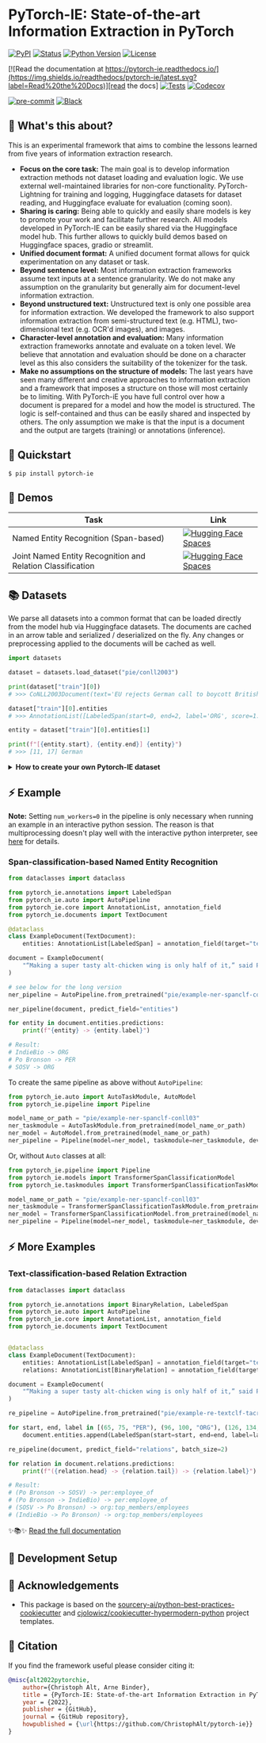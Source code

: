 # PyTorch-IE: State-of-the-art Information Extraction in PyTorch

[![PyPI](https://img.shields.io/pypi/v/pytorch-ie.svg)][pypi status]
[![Status](https://img.shields.io/pypi/status/pytorch-ie.svg)][pypi status]
[![Python Version](https://img.shields.io/pypi/pyversions/pytorch-ie)][pypi status]
[![License](https://img.shields.io/pypi/l/pytorch-ie)][license]

[![Read the documentation at https://pytorch-ie.readthedocs.io/](https://img.shields.io/readthedocs/pytorch-ie/latest.svg?label=Read%20the%20Docs)][read the docs]
[![Tests](https://github.com/christophalt/pytorch-ie/workflows/Tests/badge.svg)][tests]
[![Codecov](https://codecov.io/gh/christophalt/pytorch-ie/branch/main/graph/badge.svg)][codecov]

[![pre-commit](https://img.shields.io/badge/pre--commit-enabled-brightgreen?logo=pre-commit&logoColor=white)][pre-commit]
[![Black](https://img.shields.io/badge/code%20style-black-000000.svg)][black]

[pypi status]: https://pypi.org/project/pytorch-ie/
[read the docs]: https://pytorch-ie.readthedocs.io/
[tests]: https://github.com/christophalt/pytorch-ie/actions?workflow=Tests
[codecov]: https://app.codecov.io/gh/christophalt/pytorch-ie
[pre-commit]: https://github.com/pre-commit/pre-commit
[black]: https://github.com/psf/black

## 🤯 What's this about?

This is an experimental framework that aims to combine the lessons learned from five years of information extraction research.

-   **Focus on the core task:** The main goal is to develop information extraction methods not dataset loading and evaluation logic. We use external well-maintained libraries for non-core functionality. PyTorch-Lightning for training and logging, Huggingface datasets for dataset reading, and Huggingface evaluate for evaluation (coming soon).
-   **Sharing is caring:** Being able to quickly and easily share models is key to promote your work and facilitate further research. All models developed in PyTorch-IE can be easily shared via the Huggingface model hub. This further allows to quickly build demos based on Huggingface spaces, gradio or streamlit.
-   **Unified document format:** A unified document format allows for quick experimentation on any dataset or task.
-   **Beyond sentence level:** Most information extraction frameworks assume text inputs at a sentence granularity. We do not make any assumption on the granularity but generally aim for document-level information extraction.
-   **Beyond unstructured text:** Unstructured text is only one possible area for information extraction. We developed the framework to also support information extraction from semi-structured text (e.g. HTML), two-dimensional text (e.g. OCR'd images), and images.
-   **Character-level annotation and evaluation:** Many information extraction frameworks annotate and evaluate on a token level. We believe that annotation and evaluation should be done on a character level as this also considers the suitability of the tokenizer for the task.
-   **Make no assumptions on the structure of models:** The last years have seen many different and creative approaches to information extraction and a framework that imposes a structure on those will most certainly be to limiting. With PyTorch-iE you have full control over how a document is prepared for a model and how the model is structured. The logic is self-contained and thus can be easily shared and inspected by others. The only assumption we make is that the input is a document and the output are targets (training) or annotations (inference).

## 🚀️ Quickstart

```console
$ pip install pytorch-ie
```

## 🔭 Demos

| Task                                                       | Link                                                                                                                                                                  |
| ---------------------------------------------------------- | --------------------------------------------------------------------------------------------------------------------------------------------------------------------- |
| Named Entity Recognition (Span-based)                      | [![Hugging Face Spaces](https://img.shields.io/badge/%F0%9F%A4%97%20Hugging%20Face-Spaces-blue)](https://huggingface.co/spaces/pie/NER)                               |
| Joint Named Entity Recognition and Relation Classification | [![Hugging Face Spaces](https://img.shields.io/badge/%F0%9F%A4%97%20Hugging%20Face-Spaces-blue)](https://huggingface.co/spaces/pie/Joint-NER-and-Relation-Extraction) |

## 📚 Datasets

We parse all datasets into a common format that can be loaded directly from the model hub via Huggingface datasets. The documents are cached in an arrow table and serialized / deserialized on the fly. Any changes or preprocessing applied to the documents will be cached as well.

```python
import datasets

dataset = datasets.load_dataset("pie/conll2003")

print(dataset["train"][0])
# >>> CoNLL2003Document(text='EU rejects German call to boycott British lamb .', id='0', metadata={})

dataset["train"][0].entities
# >>> AnnotationList([LabeledSpan(start=0, end=2, label='ORG', score=1.0), LabeledSpan(start=11, end=17, label='MISC', score=1.0), LabeledSpan(start=34, end=41, label='MISC', score=1.0)])

entity = dataset["train"][0].entities[1]

print(f"[{entity.start}, {entity.end}] {entity}")
# >>> [11, 17] German
```

<details>
<summary><b>How to create your own Pytorch-IE dataset</b></summary>

PyTorch-IE datasets are built on top of Huggingface datasets. For instance, consider the
[conll2003 from the Huggingface Hub](https://huggingface.co/datasets/conll2003) and especially their respective
[dataset loading script](https://huggingface.co/datasets/conll2003/blob/main/conll2003.py). To create a PyTorch-IE
dataset from that, you have to implement:

1. A Document class. This will be the type of individual dataset examples.

```python
@dataclass
class CoNLL2003Document(TextDocument):
    entities: AnnotationList[LabeledSpan] = annotation_field(target="text")
```

Here we derive from `TextDocument` that has a simple `text` string as base annotation target. The `CoNLL2003Document`
adds one single annotation list called `entities` that consists of `LabeledSpan`s which reference the `text` field of
the document. You can add further annotation types by adding `AnnotationList` fields that may also reference (i.e.
`target`) other annotations as you like. See ['pytorch_ie.annotations`](src/pytorch_ie/annotations.py) for predefined
annotation types.

2. A dataset config. This is similar to
   [creating a Huggingface dataset config](https://huggingface.co/docs/datasets/dataset_script#multiple-configurations).

```python
class CoNLL2003Config(datasets.BuilderConfig):
    """BuilderConfig for CoNLL2003"""

    def __init__(self, **kwargs):
        """BuilderConfig for CoNLL2003.
        Args:
          **kwargs: keyword arguments forwarded to super.
        """
        super().__init__(**kwargs)
```

3. A dataset builder class. This should inherit from
   [`pytorch_ie.data.builder.GeneratorBasedBuilder`](src/pytorch_ie/data/builder.py) which is a wrapper around the
   [Huggingface dataset builder class](https://huggingface.co/docs/datasets/v2.4.0/en/package_reference/builder_classes#datasets.GeneratorBasedBuilder)
   with some utility functionality to work with PyTorch-IE `Documents`. The key elements to implement are: `DOCUMENT_TYPE`,
   `BASE_DATASET_PATH`, and `_generate_document`.

```python
class Conll2003(pytorch_ie.data.builder.GeneratorBasedBuilder):
    # Specify the document type. This will be the class of individual dataset examples.
    DOCUMENT_TYPE = CoNLL2003Document

    # The Huggingface identifier that points to the base dataset. This may be any string that works
    # as path with Huggingface `datasets.load_dataset`.
    BASE_DATASET_PATH = "conll2003"

    # The builder configs, see https://huggingface.co/docs/datasets/dataset_script for further information.
    BUILDER_CONFIGS = [
        CoNLL2003Config(
            name="conll2003", version=datasets.Version("1.0.0"), description="CoNLL2003 dataset"
        ),
    ]

    # [Optional] Define additional keyword arguments which will be passed to `_generate_document` below.
    def _generate_document_kwargs(self, dataset):
        return {"int_to_str": dataset.features["ner_tags"].feature.int2str}

    # Define how a Pytorch-IE Document will be created from a Huggingface dataset example.
    def _generate_document(self, example, int_to_str):
        doc_id = example["id"]
        tokens = example["tokens"]
        ner_tags = [int_to_str(tag) for tag in example["ner_tags"]]

        text, ner_spans = tokens_and_tags_to_text_and_labeled_spans(tokens=tokens, tags=ner_tags)

        document = CoNLL2003Document(text=text, id=doc_id)

        for span in sorted(ner_spans, key=lambda span: span.start):
            document.entities.append(span)

        return document
```

The full script can be found here: [datasets/conll2003/conll2003.py](datasets/conll2003/conll2003.py). Note, that to
load the dataset with `datasets.load_dataset`, the script has to be located in a directory with the same name (as it
is the case for standard Huggingface dataset loading scripts).

</details>

## ⚡️ Example

**Note:** Setting `num_workers=0` in the pipeline is only necessary when running an example in an
interactive python session. The reason is that multiprocessing doesn't play well with the interactive python
interpreter, see [here](https://docs.python.org/3/library/multiprocessing.html#using-a-pool-of-workers)
for details.

### Span-classification-based Named Entity Recognition

```python
from dataclasses import dataclass

from pytorch_ie.annotations import LabeledSpan
from pytorch_ie.auto import AutoPipeline
from pytorch_ie.core import AnnotationList, annotation_field
from pytorch_ie.documents import TextDocument

@dataclass
class ExampleDocument(TextDocument):
    entities: AnnotationList[LabeledSpan] = annotation_field(target="text")

document = ExampleDocument(
    "“Making a super tasty alt-chicken wing is only half of it,” said Po Bronson, general partner at SOSV and managing director of IndieBio."
)

# see below for the long version
ner_pipeline = AutoPipeline.from_pretrained("pie/example-ner-spanclf-conll03", device=-1, num_workers=0)

ner_pipeline(document, predict_field="entities")

for entity in document.entities.predictions:
    print(f"{entity} -> {entity.label}")

# Result:
# IndieBio -> ORG
# Po Bronson -> PER
# SOSV -> ORG
```

To create the same pipeline as above without `AutoPipeline`:

```python
from pytorch_ie.auto import AutoTaskModule, AutoModel
from pytorch_ie.pipeline import Pipeline

model_name_or_path = "pie/example-ner-spanclf-conll03"
ner_taskmodule = AutoTaskModule.from_pretrained(model_name_or_path)
ner_model = AutoModel.from_pretrained(model_name_or_path)
ner_pipeline = Pipeline(model=ner_model, taskmodule=ner_taskmodule, device=-1, num_workers=0)
```

Or, without `Auto` classes at all:

```python
from pytorch_ie.pipeline import Pipeline
from pytorch_ie.models import TransformerSpanClassificationModel
from pytorch_ie.taskmodules import TransformerSpanClassificationTaskModule

model_name_or_path = "pie/example-ner-spanclf-conll03"
ner_taskmodule = TransformerSpanClassificationTaskModule.from_pretrained(model_name_or_path)
ner_model = TransformerSpanClassificationModel.from_pretrained(model_name_or_path)
ner_pipeline = Pipeline(model=ner_model, taskmodule=ner_taskmodule, device=-1, num_workers=0)
```

## ⚡️️️️ More Examples

### Text-classification-based Relation Extraction

```python
from dataclasses import dataclass

from pytorch_ie.annotations import BinaryRelation, LabeledSpan
from pytorch_ie.auto import AutoPipeline
from pytorch_ie.core import AnnotationList, annotation_field
from pytorch_ie.documents import TextDocument


@dataclass
class ExampleDocument(TextDocument):
    entities: AnnotationList[LabeledSpan] = annotation_field(target="text")
    relations: AnnotationList[BinaryRelation] = annotation_field(target="entities")

document = ExampleDocument(
    "“Making a super tasty alt-chicken wing is only half of it,” said Po Bronson, general partner at SOSV and managing director of IndieBio."
)

re_pipeline = AutoPipeline.from_pretrained("pie/example-re-textclf-tacred", device=-1, num_workers=0)

for start, end, label in [(65, 75, "PER"), (96, 100, "ORG"), (126, 134, "ORG")]:
    document.entities.append(LabeledSpan(start=start, end=end, label=label))

re_pipeline(document, predict_field="relations", batch_size=2)

for relation in document.relations.predictions:
    print(f"({relation.head} -> {relation.tail}) -> {relation.label}")

# Result:
# (Po Bronson -> SOSV) -> per:employee_of
# (Po Bronson -> IndieBio) -> per:employee_of
# (SOSV -> Po Bronson) -> org:top_members/employees
# (IndieBio -> Po Bronson) -> org:top_members/employees
```

<!-- github-only -->

✨📚✨ [Read the full documentation](https://pytorch-ie.readthedocs.io/)

## 🔧 Development Setup

## 🏅 Acknowledgements

-   This package is based on the [sourcery-ai/python-best-practices-cookiecutter](https://github.com/sourcery-ai/python-best-practices-cookiecutter) and [cjolowicz/cookiecutter-hypermodern-python](https://github.com/cjolowicz/cookiecutter-hypermodern-python) project templates.

## 📃 Citation

If you find the framework useful please consider citing it:

```bibtex
@misc{alt2022pytorchie,
    author={Christoph Alt, Arne Binder},
    title = {PyTorch-IE: State-of-the-art Information Extraction in PyTorch},
    year = {2022},
    publisher = {GitHub},
    journal = {GitHub repository},
    howpublished = {\url{https://github.com/ChristophAlt/pytorch-ie}}
}
```

[license]: https://github.com/christophalt/pytorch-ie/blob/main/LICENSE
